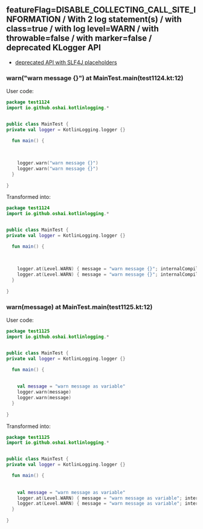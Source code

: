 ## featureFlag=DISABLE_COLLECTING_CALL_SITE_INFORMATION / With 2 log statement(s) / with class=true / with log level=WARN / with throwable=false / with marker=false / deprecated KLogger API

* [deprecated API with SLF4J placeholders](deprecated-slf4j-placeholders.md)

###  warn("warn message {}") at MainTest.main(test1124.kt:12)

User code:
```kotlin
package test1124
import io.github.oshai.kotlinlogging.*


public class MainTest {
private val logger = KotlinLogging.logger {}

  fun main() {
    
    
    
    logger.warn("warn message {}")
    logger.warn("warn message {}")
  }
  
}


```
  
Transformed into:
```kotlin
package test1124
import io.github.oshai.kotlinlogging.*


public class MainTest {
private val logger = KotlinLogging.logger {}

  fun main() {
    
    
    
    logger.at(Level.WARN) { message = "warn message {}"; internalCompilerData = KLoggingEventBuilder.InternalCompilerData(messageTemplate = "\"warn message {}\"")
    logger.at(Level.WARN) { message = "warn message {}"; internalCompilerData = KLoggingEventBuilder.InternalCompilerData(messageTemplate = "\"warn message {}\"")
  }
  
}


```

###  warn(message) at MainTest.main(test1125.kt:12)

User code:
```kotlin
package test1125
import io.github.oshai.kotlinlogging.*


public class MainTest {
private val logger = KotlinLogging.logger {}

  fun main() {
    
    
    val message = "warn message as variable"
    logger.warn(message)
    logger.warn(message)
  }
  
}


```
  
Transformed into:
```kotlin
package test1125
import io.github.oshai.kotlinlogging.*


public class MainTest {
private val logger = KotlinLogging.logger {}

  fun main() {
    
    
    val message = "warn message as variable"
    logger.at(Level.WARN) { message = "warn message as variable"; internalCompilerData = KLoggingEventBuilder.InternalCompilerData(messageTemplate = "message")
    logger.at(Level.WARN) { message = "warn message as variable"; internalCompilerData = KLoggingEventBuilder.InternalCompilerData(messageTemplate = "message")
  }
  
}


```
